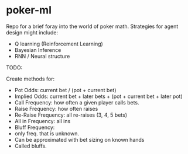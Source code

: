 # poker-ml

Repo for a brief foray into the world of poker math. Strategies for agent
design might include:
  - Q learning (Reinforcement Learning)
  - Bayesian Inference
  - RNN / Neural structure

TODO:

Create methods for:
  - Pot Odds: current bet / (pot + current bet)
  - Implied Odds: current bet + later bets + (pot + current bet + later pot)
  - Call Frequency: how often a given player calls bets.
  - Raise Frequency: how often raises
  - Re-Raise Frequency: all re-raises (3, 4, 5 bets)
  - All in Frequency: all ins
  - Bluff Frequency:
  -   only freq. that is unknown.
  -   Can be approximated with bet sizing on known hands
  -   Called bluffs.
